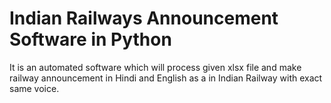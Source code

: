 # Indian Railways Announcement Software in Python
It is an automated software which will process given xlsx file and make railway announcement in Hindi and English as a in Indian Railway with exact same voice.
